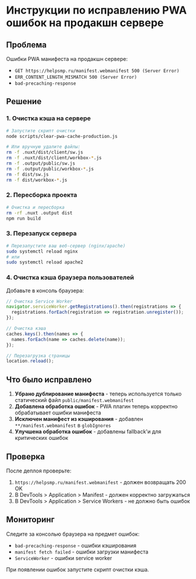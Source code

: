 # Инструкции по исправлению PWA ошибок на продакшн сервере

## Проблема
Ошибки PWA манифеста на продакшн сервере:
- `GET https://helpsmp.ru/manifest.webmanifest 500 (Server Error)`
- `ERR_CONTENT_LENGTH_MISMATCH 500 (Server Error)`
- `bad-precaching-response`

## Решение

### 1. Очистка кэша на сервере
```bash
# Запустите скрипт очистки
node scripts/clear-pwa-cache-production.js

# Или вручную удалите файлы:
rm -f .nuxt/dist/client/sw.js
rm -f .nuxt/dist/client/workbox-*.js
rm -f .output/public/sw.js
rm -f .output/public/workbox-*.js
rm -f dist/sw.js
rm -f dist/workbox-*.js
```

### 2. Пересборка проекта
```bash
# Очистка и пересборка
rm -rf .nuxt .output dist
npm run build
```

### 3. Перезапуск сервера
```bash
# Перезапустите ваш веб-сервер (nginx/apache)
sudo systemctl reload nginx
# или
sudo systemctl reload apache2
```

### 4. Очистка кэша браузера пользователей
Добавьте в консоль браузера:
```javascript
// Очистка Service Worker
navigator.serviceWorker.getRegistrations().then(registrations => {
  registrations.forEach(registration => registration.unregister());
});

// Очистка кэша
caches.keys().then(names => {
  names.forEach(name => caches.delete(name));
});

// Перезагрузка страницы
location.reload();
```

## Что было исправлено

1. **Убрано дублирование манифеста** - теперь используется только статический файл `public/manifest.webmanifest`
2. **Добавлена обработка ошибок** - PWA плагин теперь корректно обрабатывает ошибки манифеста
3. **Исключен манифест из кэширования** - добавлен `**/manifest.webmanifest` в `globIgnores`
4. **Улучшена обработка ошибок** - добавлены fallback'и для критических ошибок

## Проверка

После деплоя проверьте:
1. `https://helpsmp.ru/manifest.webmanifest` - должен возвращать 200 OK
2. В DevTools > Application > Manifest - должен корректно загружаться
3. В DevTools > Application > Service Workers - не должно быть ошибок

## Мониторинг

Следите за консолью браузера на предмет ошибок:
- `bad-precaching-response` - ошибки кэширования
- `manifest fetch failed` - ошибки загрузки манифеста
- `ServiceWorker` - ошибки service worker

При появлении ошибок запустите скрипт очистки кэша.
